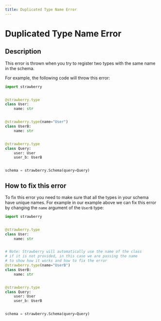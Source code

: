 ```yaml
---
title: Duplicated Type Name Error
---
```


# Duplicated Type Name Error

## Description

This error is thrown when you try to register two types with the same name in
the schema.

For example, the following code will throw this error:

```python
import strawberry


@strawberry.type
class User:
    name: str


@strawberry.type(name="User")
class UserB:
    name: str


@strawberry.type
class Query:
    user: User
    user_b: UserB


schema = strawberry.Schema(query=Query)
```

## How to fix this error

To fix this error you need to make sure that all the types in your schema have
unique names. For example in our example above we can fix this error by changing
the `name` argument of the `UserB` type:

```python
import strawberry


@strawberry.type
class User:
    name: str


# Note: Strawberry will automatically use the name of the class
# if it is not provided, in this case we are passing the name
# to show how it works and how to fix the error
@strawberry.type(name="UserB")
class UserB:
    name: str


@strawberry.type
class Query:
    user: User
    user_b: UserB


schema = strawberry.Schema(query=Query)
```
